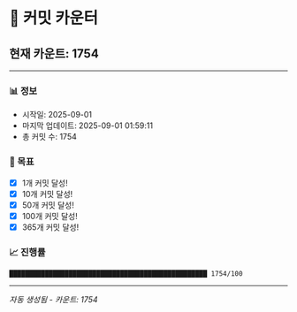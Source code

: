 # 🔢 커밋 카운터

## 현재 카운트: 1754

---

### 📊 정보
- 시작일: 2025-09-01
- 마지막 업데이트: 2025-09-01 01:59:11
- 총 커밋 수: 1754

### 🎯 목표
- [x] 1개 커밋 달성!
- [x] 10개 커밋 달성!
- [x] 50개 커밋 달성!
- [x] 100개 커밋 달성!
- [x] 365개 커밋 달성!

### 📈 진행률
```
██████████████████████████████████████████████████ 1754/100
```

---
*자동 생성됨 - 카운트: 1754*
